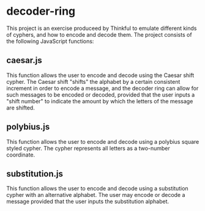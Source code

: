 # decoder-ring
 This project is an exercise produceed by Thinkful to emulate different kinds of cyphers, and how to encode and decode them.
 The project consists of the following JavaScript functions:
## caesar.js
This function allows the user to encode and decode using the Caesar shift cypher. The Caesar shift "shifts" the alphabet by a certain consistent increment in order to encode a message, and the decoder ring can allow for such messages to be encoded or decoded, provided that the user inputs a "shift number" to indicate the amount by which the letters of the message are shifted.
## polybius.js
This function allows the user to encode and decode using a polybius square styled cypher. The cypher represents all letters as a two-number coordinate.
## substitution.js
This function allows the user to encode and decode using a substitution cypher with an alternative alphabet. The user may encode or decode a message provided that the user inputs the substitution alphabet.
